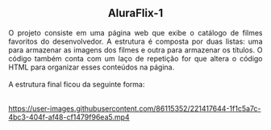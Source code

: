 <h2 align="center">AluraFlix-1</h2>

<p align="justify"> O projeto consiste em uma página web que exibe o catálogo de filmes favoritos do desenvolvedor. A estrutura é composta por duas listas: uma para armazenar as imagens dos filmes e outra para armazenar os títulos. O código também conta com um laço de repetição 
for que altera o código HTML para organizar esses conteúdos na página.<br>
<br>
A estrutura final ficou da seguinte forma: <br>
<br>
</p>




https://user-images.githubusercontent.com/86115352/221417644-1f1c5a7c-4bc3-404f-af48-cf1479f96ea5.mp4


